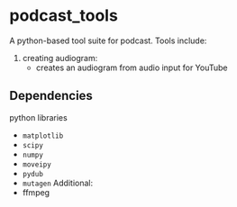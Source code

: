 # podcast_tools

A python-based tool suite for podcast. Tools include:
1. creating audiogram:
    - creates an audiogram from audio input for YouTube

## Dependencies
python libraries
- `matplotlib`
- `scipy`
- `numpy`
- `moveipy`
- `pydub`
- `mutagen`
Additional:
- ffmpeg


